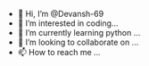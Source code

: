 - 👋 Hi, I’m @Devansh-69
- 👀 I’m interested in coding...
- 🌱 I’m currently learning python ...
- 💞️ I’m looking to collaborate on ...
- 📫 How to reach me ...

<!---
Devansh-69/Devansh-69 is a ✨ special ✨ repository because its `README.md` (this file) appears on your GitHub profile.
You can click the Preview link to take a look at your changes.
--->
